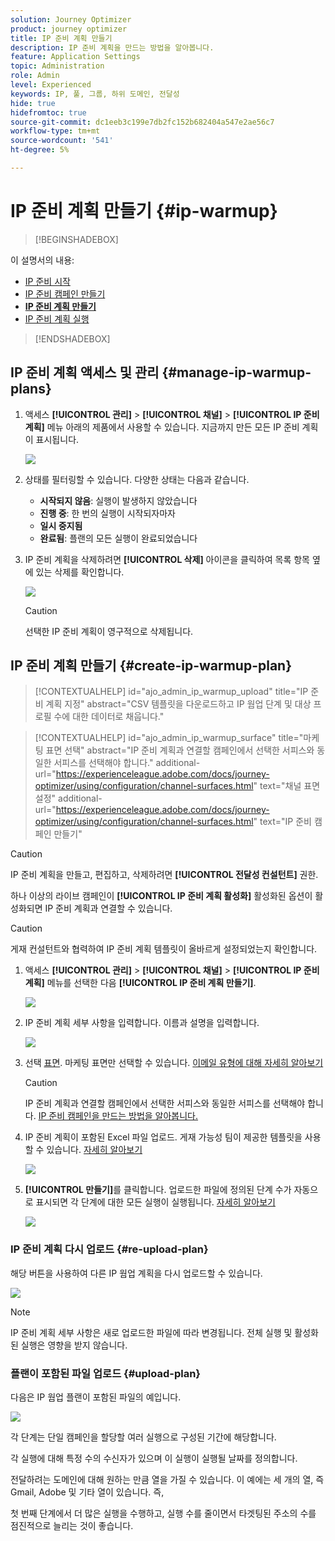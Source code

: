 ```yaml
---
solution: Journey Optimizer
product: journey optimizer
title: IP 준비 계획 만들기
description: IP 준비 계획을 만드는 방법을 알아봅니다.
feature: Application Settings
topic: Administration
role: Admin
level: Experienced
keywords: IP, 풀, 그룹, 하위 도메인, 전달성
hide: true
hidefromtoc: true
source-git-commit: dc1eeb3c199e7db2fc152b682404a547e2ae56c7
workflow-type: tm+mt
source-wordcount: '541'
ht-degree: 5%

---
```


# IP 준비 계획 만들기 {#ip-warmup}

>[!BEGINSHADEBOX]

이 설명서의 내용:

* [IP 준비 시작](ip-warmup-gs.md)
* [IP 준비 캠페인 만들기](ip-warmup-campaign.md)
* **[IP 준비 계획 만들기](ip-warmup-plan.md)**
* [IP 준비 계획 실행](ip-warmup-running.md)

>[!ENDSHADEBOX]

## IP 준비 계획 액세스 및 관리 {#manage-ip-warmup-plans}

1. 액세스 **[!UICONTROL 관리]** > **[!UICONTROL 채널]** > **[!UICONTROL IP 준비 계획]** 메뉴 아래의 제품에서 사용할 수 있습니다. 지금까지 만든 모든 IP 준비 계획이 표시됩니다.

   ![](assets/ip-warmup-filter-list.png)

1. 상태를 필터링할 수 있습니다. 다양한 상태는 다음과 같습니다.

   * **시작되지 않음**: 실행이 발생하지 않았습니다
   * **진행 중**: 한 번의 실행이 시작되자마자 <!--or is done?-->
   * **일시 중지됨**
   * **완료됨**: 플랜의 모든 실행이 완료되었습니다

1. IP 준비 계획을 삭제하려면 **[!UICONTROL 삭제]** 아이콘을 클릭하여 목록 항목 옆에 있는 삭제를 확인합니다.

   ![](assets/ip-warmup-delete-plan.png)

   >[!CAUTION]
   >
   >선택한 IP 준비 계획이 영구적으로 삭제됩니다.

## IP 준비 계획 만들기 {#create-ip-warmup-plan}

>[!CONTEXTUALHELP]
>id="ajo_admin_ip_warmup_upload"
>title="IP 준비 계획 지정"
>abstract="CSV 템플릿을 다운로드하고 IP 웜업 단계 및 대상 프로필 수에 대한 데이터로 채웁니다."

>[!CONTEXTUALHELP]
>id="ajo_admin_ip_warmup_surface"
>title="마케팅 표면 선택"
>abstract="IP 준비 계획과 연결할 캠페인에서 선택한 서피스와 동일한 서피스를 선택해야 합니다."
>additional-url="https://experienceleague.adobe.com/docs/journey-optimizer/using/configuration/channel-surfaces.html" text="채널 표면 설정"
>additional-url="https://experienceleague.adobe.com/docs/journey-optimizer/using/configuration/channel-surfaces.html" text="IP 준비 캠페인 만들기"

>[!CAUTION]
>
>IP 준비 계획을 만들고, 편집하고, 삭제하려면 **[!UICONTROL 전달성 컨설턴트]** 권한.
<!--Learn more on managing [!DNL Journey Optimizer] users' access rights in [this section](../administration/permissions-overview.md).-->

하나 이상의 라이브 캠페인이 **[!UICONTROL IP 준비 계획 활성화]** 활성화된 옵션이 활성화되면 IP 준비 계획과 연결할 수 있습니다.

>[!CAUTION]
>
>게재 컨설턴트와 협력하여 IP 준비 계획 템플릿이 올바르게 설정되었는지 확인합니다. <!--TBC-->

1. 액세스 **[!UICONTROL 관리]** > **[!UICONTROL 채널]** > **[!UICONTROL IP 준비 계획]** 메뉴를 선택한 다음 **[!UICONTROL IP 준비 계획 만들기]**.

   ![](assets/ip-warmup-create-plan.png)

1. IP 준비 계획 세부 사항을 입력합니다. 이름과 설명을 입력합니다.

   ![](assets/ip-warmup-plan-details.png)

1. 선택 [표면](channel-surfaces.md). 마케팅 표면만 선택할 수 있습니다. [이메일 유형에 대해 자세히 알아보기](../email/email-settings.md#email-type)

   >[!CAUTION]
   >
   >IP 준비 계획과 연결할 캠페인에서 선택한 서피스와 동일한 서피스를 선택해야 합니다. [IP 준비 캠페인을 만드는 방법을 알아봅니다.](#create-ip-warmup-campaign)

1. IP 준비 계획이 포함된 Excel 파일 업로드<!--which formats are allowed?-->. 게재 가능성 팀이 제공한 템플릿을 사용할 수 있습니다.<!--TBC?--> [자세히 알아보기](#upload-plan)
   <!--
    You can also download the Excel template from the [!DNL Journey Optimizer] user interface and upload it after filling it with the IP warmup details.-->

   ![](assets/ip-warmup-upload-success.png)

1. **[!UICONTROL 만들기]**&#x200B;를 클릭합니다. 업로드한 파일에 정의된 단계 수가 자동으로 표시되면 각 단계에 대한 모든 실행이 실행됩니다. [자세히 알아보기](#upload-plan)

   ![](assets/ip-warmup-plan-phases.png)

### IP 준비 계획 다시 업로드 {#re-upload-plan}

해당 버튼을 사용하여 다른 IP 웜업 계획을 다시 업로드할 수 있습니다.

![](assets/ip-warmup-re-upload-plan.png)

>[!NOTE]
>
>IP 준비 계획 세부 사항은 새로 업로드한 파일에 따라 변경됩니다. 전체 실행 및 활성화된 실행은 영향을 받지 않습니다.

### 플랜이 포함된 파일 업로드 {#upload-plan}

다음은 IP 웜업 플랜이 포함된 파일의 예입니다.

![](assets/ip-warmup-sample-file.png)

각 단계는 단일 캠페인을 할당할 여러 실행으로 구성된 기간에 해당합니다.

각 실행에 대해 특정 수의 수신자가 있으며 이 실행이 실행될 날짜를 정의합니다.

전달하려는 도메인에 대해 원하는 만큼 열을 가질 수 있습니다. 이 예에는 세 개의 열, 즉 Gmail, Adobe 및 기타 열이 있습니다. 즉,

첫 번째 단계에서 더 많은 실행을 수행하고, 실행 수를 줄이면서 타겟팅된 주소의 수를 점진적으로 늘리는 것이 좋습니다.
